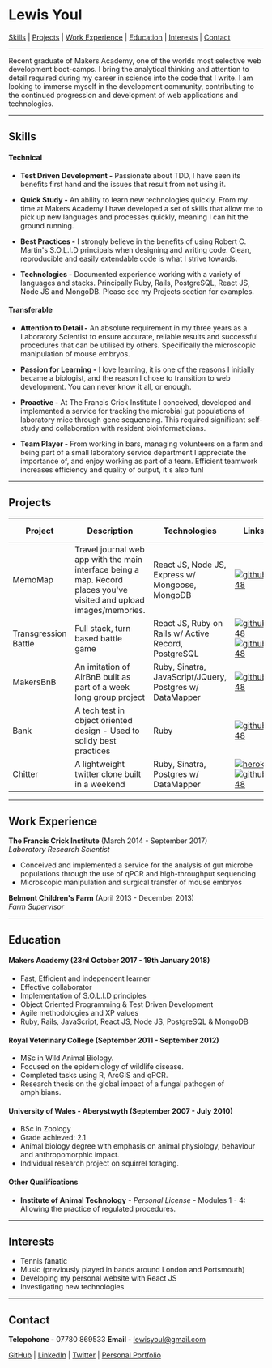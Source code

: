 # Lewis Youl

[Skills](#skills) | [Projects](#projects) | [Work Experience](#experience) | [Education](#education) | [Interests](#interests) | [Contact](#contact)

***

Recent graduate of Makers Academy, one of the worlds most selective web development boot-camps. I bring the analytical thinking and attention to detail required during my career in science into the code that I write. I am looking to immerse myself in the development community, contributing to the continued progression and development of web applications and technologies.

***

## <a name="skills">Skills</a>

#### Technical

* **Test Driven Development -** Passionate about TDD, I have seen its benefits first hand and the issues that result from not using it.


* **Quick Study -** An ability to learn new technologies quickly. From my time at Makers Academy I have developed a set of skills that allow me to pick up new languages and processes quickly, meaning I can hit the ground running.

* **Best Practices -** I strongly believe in the benefits of using Robert C. Martin's S.O.L.I.D principals when designing and writing code. Clean, reproducible and easily extendable code is what I strive towards.

* **Technologies -** Documented experience working with a variety of languages and stacks. Principally Ruby, Rails, PostgreSQL, React JS, Node JS and MongoDB. Please see my Projects section for examples.

#### Transferable

* **Attention to Detail -** An absolute requirement in my three years as a Laboratory Scientist to ensure accurate, reliable results and successful procedures that can be utilised by others. Specifically the microscopic manipulation of mouse embryos.

* **Passion for Learning -** I love learning, it is one of the reasons I initially became a biologist, and the reason I chose to transition to web development. You can never know it all, or enough.

* **Proactive -** At The Francis Crick Institute I conceived, developed and implemented a service for tracking the microbial gut populations of laboratory mice through gene sequencing. This required significant self-study and collaboration with resident bioinformaticians.

* **Team Player -** From working in bars, managing volunteers on a farm and being part of a small laboratory service department I appreciate the importance of, and enjoy working as part of a team. Efficient teamwork increases efficiency and quality of output, it's also fun!

***

## <a name="projects">Projects</a>

Project | Description | Technologies | Links | Testing Technologies
---| --- | --- | --- | --- |
MemoMap | Travel journal web app with the main interface being a map. Record places you've visited and upload images/memories. | React JS, Node JS, Express w/ Mongoose, MongoDB | [![github_48](https://cloud.githubusercontent.com/assets/12953472/18687862/de8df31e-7f79-11e6-937c-f20c0e0ee2b4.png)](https://github.com/tmerrr/memomap) | Enzyme, Mocha, Chai & Sinon
Transgression Battle | Full stack, turn based battle game | React JS, Ruby on Rails w/ Active Record, PostgreSQL | [![github_48](https://cloud.githubusercontent.com/assets/12953472/18687862/de8df31e-7f79-11e6-937c-f20c0e0ee2b4.png)](https://github.com/LewisYoul/transgression-battle-api) [![github_48](https://cloud.githubusercontent.com/assets/12953472/18687862/de8df31e-7f79-11e6-937c-f20c0e0ee2b4.png)](https://github.com/LewisYoul/pokebattle-react) | Jest & Enzyme
MakersBnB | An imitation of AirBnB built as part of a week long group project | Ruby, Sinatra, JavaScript/JQuery, Postgres w/ DataMapper | [![github_48](https://cloud.githubusercontent.com/assets/12953472/18687862/de8df31e-7f79-11e6-937c-f20c0e0ee2b4.png)](https://github.com/LewisYoul/MakersBnB) | RSpec, Capybara & Poltergeist
Bank | A tech test in object oriented design - Used to solidy best practices | Ruby | [![github_48](https://cloud.githubusercontent.com/assets/12953472/18687862/de8df31e-7f79-11e6-937c-f20c0e0ee2b4.png)](https://github.com/LewisYoul/bank_tech_test) | Rspec
Chitter | A lightweight twitter clone built in a weekend | Ruby, Sinatra, Postgres w/ DataMapper | [![heroku](https://cloud.githubusercontent.com/assets/12953472/18688266/701982fc-7f7b-11e6-8971-5f1e03f554b7.png)](https://protected-sierra-12031.herokuapp.com/posts) [![github_48](https://cloud.githubusercontent.com/assets/12953472/18687862/de8df31e-7f79-11e6-937c-f20c0e0ee2b4.png)](https://github.com/LewisYoul/Chitter) | Rspec + Capybara

***

## <a name="experience">Work Experience</a>

**The Francis Crick Institute** (March 2014 - September 2017)    
*Laboratory Research Scientist*
- Conceived and implemented a service for the analysis of gut microbe populations through the use of qPCR and high-throughput sequencing
- Microscopic manipulation and surgical transfer of mouse embryos

**Belmont Children's Farm** (April 2013 - December 2013)   
*Farm Supervisor*  

***

## <a name="education">Education</a>

#### Makers Academy (23rd October 2017 - 19th January 2018)

- Fast, Efficient and independent learner
- Effective collaborator
- Implementation of S.O.L.I.D principles
- Object Oriented Programming & Test Driven Development
- Agile methodologies and XP values
- Ruby, Rails, JavaScript, React JS, Node JS, PostgreSQL & MongoDB

#### Royal Veterinary College (September 2011 - September 2012)

- MSc in Wild Animal Biology.
- Focused on the epidemiology of wildlife disease.
- Completed tasks using R, ArcGIS and qPCR.
- Research thesis on the global impact of a fungal pathogen of amphibians.

#### University of Wales - Aberystwyth (September 2007 - July 2010)

- BSc in Zoology
- Grade achieved: 2.1
- Animal biology degree with emphasis on animal physiology, behaviour and anthropomorphic impact.
- Individual research project on squirrel foraging.

#### Other Qualifications

- **Institute of Animal Technology** - *Personal License* - Modules 1 - 4: Allowing the practice of regulated procedures.

***

## <a name="interests">Interests</a>

- Tennis fanatic
- Music (previously played in bands around London and Portsmouth)
- Developing my personal website with React JS
- Investigating new technologies

***

## <a name="contact">Contact</a>

**Telepohone -** 07780 869533
**Email -** lewisyoul@gmail.com

[GitHub](https://github.com/LewisYoul) | [LinkedIn](https://www.linkedin.com/in/lewisyoul/) | [Twitter](https://twitter.com/lewisyoul) | [Personal Portfolio](https://lewisyoul.github.io)
